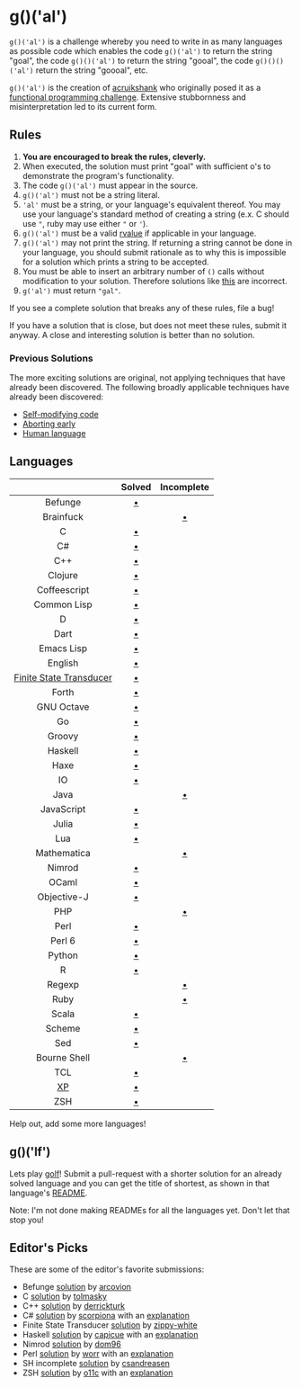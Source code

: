# g()('al')

`g()('al')` is a challenge whereby you need to write in as many languages as
possible code which enables the code `g()('al')` to return the string "goal",
the code `g()()('al')` to return the string "gooal", the code `g()()()('al')`
return the string "goooal", etc.

`g()('al')` is the creation of [acruikshank] who originally posed it as a
[functional programming challenge][carbonfive-challenge]. Extensive stubbornness
and misinterpretation led to its current form.

## Rules
1.   __You are encouraged to break the rules, cleverly.__
2.   When executed, the solution must print "goal" with sufficient o's to
     demonstrate the program's functionality.
11.  The code `g()('al')` must appear in the source.
  1.   `g()('al')` must not be a string literal.
  2.   `'al'` must be a string, or your language's equivalent thereof. You may
       use your language's standard method of creating a string (e.x. C should
       use `"`, ruby may use either `"` or `'`).
  12.  `g()('al')` must be a valid [rvalue] if applicable in your language.
7.   `g()('al')` may not print the string. If returning a string cannot be done
     in your language, you should submit rationale as to why this is impossible
     for a solution which prints a string to be accepted.
642. You must be able to insert an arbitrary number of `()` calls without
     modification to your solution. Therefore solutions like
     [this][c-limited-calls] are incorrect.
14. `g('al')` must return `"gal"`.

If you see a complete solution that breaks any of these rules, file a bug!

If you have a solution that is close, but does not meet these rules, submit it
anyway. A close and interesting solution is better than no solution.

### Previous Solutions
The more exciting solutions are original, not applying techniques that have
already been discovered. The following broadly applicable techniques have
already been discovered:

 * [Self-modifying code][c-self-modify]
 * [Aborting early][sh-abort-early]
 * [Human language][eng-soln]

## Languages

|               | Solved                 | Incomplete            |
|:-------------:|:----------------------:|:---------------------:|
| Befunge       | [&bull;][befunge-soln] |                       |
| Brainfuck     |                        | [&bull;][bf-soln]     |
| C             | [&bull;][c-soln]       |                       |
| C#            | [&bull;][cs-soln]      |                       |
| C++           | [&bull;][c++-soln]     |                       |
| Clojure       | [&bull;][clojure-soln] |                       |
| Coffeescript  | [&bull;][coffee-soln]  |                       |
| Common Lisp   | [&bull;][clisp-soln]   |                       |
| D             | [&bull;][d-soln]       |                       |
| Dart          | [&bull;][dart-soln]    |                       |
| Emacs Lisp    | [&bull;][elisp-soln]   |                       |
| English       | [&bull;][eng-soln]     |                       |
| [Finite State Transducer][fst] | [&bull;][fst-soln] |          |
| Forth         | [&bull;][fs-soln]      |                       |
| GNU Octave    | [&bull;][octave-soln]  |                       |
| Go            | [&bull;][go-soln]      |                       |
| Groovy        | [&bull;][groovy-soln]  |                       |
| Haskell       | [&bull;][hs-soln]      |                       |
| Haxe          | [&bull;][hx-soln]      |                       |
| IO            | [&bull;][io-soln]      |                       |
| Java          |                        | [&bull;][java-soln]   |
| JavaScript    | [&bull;][js-soln]      |                       |
| Julia         | [&bull;][jl-soln]      |                       |
| Lua           | [&bull;][lua-soln]     |                       |
| Mathematica   |                        | [&bull;][math-soln]   |
| Nimrod        | [&bull;][nim-soln]     |                       |
| OCaml         | [&bull;][ocaml-soln]   |                       |
| Objective-J   | [&bull;][obj-j-soln]   |                       |
| PHP           |                        | [&bull;][php-soln]    |
| Perl          | [&bull;][perl-soln]    |                       |
| Perl 6        | [&bull;][perl6-soln]   |                       |
| Python        | [&bull;][py-soln]      |                       |
| R             | [&bull;][r-soln]       |                       |
| Regexp        |                        | [&bull;][regexp-soln] |
| Ruby          |                        | [&bull;][rb-soln]     |
| Scala         | [&bull;][scala-soln]   |                       |
| Scheme        | [&bull;][scm-soln]     |                       |
| Sed           | [&bull;][sed-soln]     |                       |
| Bourne Shell  |                        | [&bull;][sh-soln]     |
| TCL           | [&bull;][tcl-soln]     |                       |
| [XP][xp-lang] | [&bull;][xp-soln]      |                       |
| ZSH           | [&bull;][zsh-soln]     |                       |

Help out, add some more languages!

## g()('lf')
Lets play [golf]! Submit a pull-request with a shorter solution for an already
solved language and you can get the title of shortest, as shown in that
language's [README][c-sharp-readme].

Note: I'm not done making READMEs for all the languages yet. Don't let that stop
you!

## Editor's Picks
These are some of the editor's favorite submissions:

 * Befunge [solution][befunge-ed-pick] by [arcovion]
 * C [solution][c-ed-pick] by [tolmasky]
 * C++ [solution][c++-ed-pick] by [derrickturk]
 * C# [solution][cs-ed-pick] by [scorpiona] with an [explanation][cs-explain]
 * Finite State Transducer [solution][fst-ed-pick] by [zippy-white]
 * Haskell [solution][hs-ed-pick] by [capicue] with an [explanation][hs-explain]
 * Nimrod [solution][nim-ed-pick] by [dom96]
 * Perl [solution][perl-ed-pick] by [worr] with an [explanation][perl-explain]
 * SH incomplete [solution][sh-ed-pick] by [csandreasen]
 * ZSH [solution][zsh-ed-pick] by [o11c] with an [explanation][zsh-explain]

[//]: # (Solution URLs)
[befunge-soln]: https://github.com/eatnumber1/goal/tree/master/solved/befunge-93
[bf-soln]:      https://github.com/eatnumber1/goal/tree/master/incomplete/brainfuck
[c++-soln]:     https://github.com/eatnumber1/goal/tree/master/solved/c++
[c-soln]:       https://github.com/eatnumber1/goal/tree/master/solved/c
[clisp-soln]:   https://github.com/eatnumber1/goal/tree/master/solved/common-lisp
[clojure-soln]: https://github.com/eatnumber1/goal/tree/master/solved/clojure
[coffee-soln]:  https://github.com/eatnumber1/goal/tree/master/solved/coffeescript
[cs-soln]:      https://github.com/eatnumber1/goal/tree/master/solved/c-sharp
[d-soln]:       https://github.com/eatnumber1/goal/tree/master/solved/d
[dart-soln]:    https://github.com/eatnumber1/goal/tree/master/solved/dart
[elisp-soln]:   https://github.com/eatnumber1/goal/tree/master/solved/emacs-lisp
[eng-soln]:     https://github.com/eatnumber1/goal/tree/master/solved/english-spoken
[fs-soln]:      https://github.com/eatnumber1/goal/tree/master/solved/forth
[fst-soln]:     https://github.com/eatnumber1/goal/tree/master/incomplete/finite-state-transducer
[go-soln]:      https://github.com/eatnumber1/goal/tree/master/solved/go
[groovy-soln]:  https://github.com/eatnumber1/goal/tree/master/solved/groovy
[hs-soln]:      https://github.com/eatnumber1/goal/tree/master/solved/haskell
[hx-soln]:      https://github.com/eatnumber1/goal/tree/master/solved/haxe
[io-soln]:      https://github.com/eatnumber1/goal/tree/master/solved/io
[jl-soln]:      https://github.com/eatnumber1/goal/tree/master/solved/julia
[js-soln]:      https://github.com/eatnumber1/goal/tree/master/solved/javascript
[lua-soln]:     https://github.com/eatnumber1/goal/tree/master/solved/lua
[math-soln]:    https://github.com/eatnumber1/goal/tree/master/incomplete/mathematica
[nim-soln]:     https://github.com/eatnumber1/goal/tree/master/solved/nimrod
[obj-j-soln]:   https://github.com/eatnumber1/goal/tree/master/solved/objective-j
[ocaml-soln]:   https://github.com/eatnumber1/goal/tree/master/solved/ocaml
[octave-soln]:  https://github.com/eatnumber1/goal/tree/master/solved/octave
[perl-soln]:    https://github.com/eatnumber1/goal/tree/master/solved/perl
[perl6-soln]:   https://github.com/eatnumber1/goal/tree/master/solved/perl6
[py-soln]:      https://github.com/eatnumber1/goal/tree/master/solved/python
[r-soln]:       https://github.com/eatnumber1/goal/tree/master/solved/r
[rb-soln]:      https://github.com/eatnumber1/goal/tree/master/incomplete/ruby
[regexp-soln]:  https://github.com/eatnumber1/goal/tree/master/incomplete/regexp
[scala-soln]:   https://github.com/eatnumber1/goal/tree/master/solved/scala
[scm-soln]:     https://github.com/eatnumber1/goal/tree/master/solved/scheme
[sed-soln]:     https://github.com/eatnumber1/goal/tree/master/solved/sed
[sh-soln]:      https://github.com/eatnumber1/goal/tree/master/incomplete/shell
[tcl-soln]:     https://github.com/eatnumber1/goal/tree/master/solved/tcl
[xp-soln]:      https://github.com/eatnumber1/goal/tree/master/solved/xp
[zsh-soln]:     https://github.com/eatnumber1/goal/tree/master/solved/zsh

[//]: # (Bad solution URLs)
[c-limited-calls]: https://github.com/eatnumber1/goal/tree/master/incomplete/c/crawford
[c-self-modify]:   https://github.com/eatnumber1/goal/tree/master/incomplete/c/tolmasky
[sh-abort-early]:  https://github.com/eatnumber1/goal/tree/master/incomplete/shell/csandreasen/goal.sh

[//]: # (Non-solution URLs)
[java-soln]: https://github.com/eatnumber1/goal/tree/master/incomplete/java
[php-soln]:  https://github.com/eatnumber1/goal/tree/master/incomplete/php

[//]: # (Editor's pick URLs)
[befunge-ed-pick]: https://github.com/eatnumber1/goal/tree/master/solved/befunge-93/Arcovion/goal.bf
[c++-ed-pick]:     https://github.com/eatnumber1/goal/blob/master/solved/c%2B%2B/derrickturk/goal.cpp
[c-ed-pick]:       https://github.com/eatnumber1/goal/blob/master/solved/c/tolmasky/goal.c
[cs-ed-pick]:      https://github.com/eatnumber1/goal/blob/master/solved/c-sharp/scorpiona/Program.cs
[fst-ed-pick]:     https://github.com/eatnumber1/goal/blob/master/incomplete/finite-state-transducer/zippy-white
[hs-ed-pick]:      https://github.com/eatnumber1/goal/blob/master/solved/haskell/capicue/goal.hs
[nim-ed-pick]:     https://github.com/eatnumber1/goal/blob/master/solved/nimrod/dom96/goal.nim
[perl-ed-pick]:    https://github.com/eatnumber1/goal/blob/master/solved/perl/worr/goal.pl
[sh-ed-pick]:      https://github.com/eatnumber1/goal/blob/master/incomplete/shell/csandreasen/goal.sh
[zsh-ed-pick]:     https://github.com/eatnumber1/goal/blob/master/solved/zsh/o11c/goal.zsh

[//]: # (Solution explanation URLs)
[cs-explain]:   https://github.com/eatnumber1/goal/blob/master/solved/c-sharp/scorpiona/README.md
[hs-explain]:   https://github.com/eatnumber1/goal/issues/99
[zsh-explain]:  https://github.com/eatnumber1/goal/pull/69#issuecomment-50285290
[perl-explain]: https://github.com/eatnumber1/goal/blob/master/solved/perl/worr/README.md

[//]: # (User URLs)
[acruikshank]: https://github.com/acruikshank
[arcovion]:    https://github.com/Arcovion
[capicue]:     https://github.com/capicue
[csandreasen]: https://github.com/csandreasen
[derrickturk]: https://github.com/derrickturk
[dom96]:       https://github.com/dom96
[o11c]:        https://github.com/o11c
[scorpiona]:   https://github.com/scorpiona
[tolmasky]:    https://github.com/tolmasky
[worr]:        https://github.com/worr
[zippy-white]: https://github.com/zippy-white

[//]: # (Other URLs)
[c-sharp-readme]:       https://github.com/eatnumber1/goal/blob/master/solved/c-sharp/README.md
[carbonfive-challenge]: https://github.com/carbonfive/functional-programming-weekly-challenge/tree/master/Week002
[fst]:                  http://en.wikipedia.org/wiki/Finite_state_transducer
[golf]:                 http://en.wikipedia.org/wiki/Code_golf
[rvalue]:               http://en.wikipedia.org/wiki/Value_(computer_science)#lrvalue
[xp-lang]:              http://xp-lang.net

[//]: # ( vim: set et ts=4 sw=4 sts=4 tw=80: )
